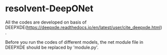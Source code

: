 # resolvent-DeepONet

All the codes are developed on basis of DEEPXDE(https://deepxde.readthedocs.io/en/latest/user/cite_deepxde.html).

Before you run the codes of different models, the net module file in DEEPXDE should be replaced by 'module.py'.
